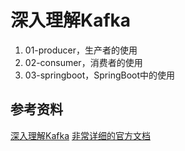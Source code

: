 # 深入理解Kafka

1. 01-producer，生产者的使用
2. 02-consumer，消费者的使用
3. 03-springboot，SpringBoot中的使用


## 参考资料
[深入理解Kafka](https://book.douban.com/subject/30437872/)
[非常详细的官方文档](http://kafka.apache.org/quickstart)
